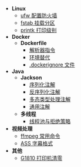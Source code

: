 - **Linux**
  - [ufw 配置防火墙](linux/ufw.md)
  - [fstab 挂载分区](linux/fstab.md)
  - [printk 打印级别](linux/printk.md)
- **Docker**
  - **Dockerfile**
    - [解析器指令](docker/01-解析器指令.md)
    - [环境替代](docker/02-环境替代.md)
    - [.dockerignore 文件](docker/03-dockerignore.md)
- **Java**
  - **Jackson**
    - [序列化注解](java/jackson/01-序列化注解.md)
    - [反序列化注解](java/jackson/02-反序列化注解.md)
    - [多态类型处理注解](java/jackson/03-多态类型处理注解.md)
    - [通用注解](java/jackson/04-通用注解.md)
  - **多线程**
    - [线程池与拒绝策略](java/线程池与拒绝策略.md)
- **视频处理**
  - [ffmpeg 常用命令](video/ffmpeg.md)
  - [ASS 字幕格式](video/ASS字幕格式.md)
- **其他**
  - [G1810 打印机清零](other/g1810-reset-ink.md)
